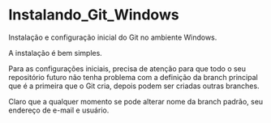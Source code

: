 # Instalando_Git_Windows

Instalação e configuração inicial do Git no ambiente Windows.

A instalação é bem simples.

Para as configurações iniciais, precisa de atenção para que todo o seu repositório futuro não tenha problema com a definição da branch principal que é a primeira que o Git cria, depois podem ser criadas outras branches.

Claro que a qualquer momento se pode alterar nome da branch padrão, seu endereço de e-mail e usuário.
